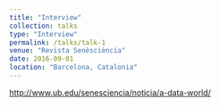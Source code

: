 ```yaml
---
title: "Interview"
collection: talks
type: "Interview"
permalink: /talks/talk-1
venue: "Revista Senèsciència"
date: 2016-09-01
location: "Barcelona, Catalonia"
---
```


http://www.ub.edu/senesciencia/noticia/a-data-world/
